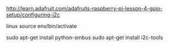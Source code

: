 http://learn.adafruit.com/adafruits-raspberry-pi-lesson-4-gpio-setup/configuring-i2c

linux
source env/bin/activate

sudo apt-get install python-smbus
sudo apt-get install i2c-tools